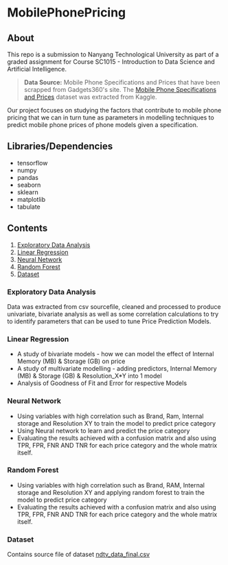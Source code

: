 # MobilePhonePricing
## About
This repo is a submission to Nanyang Technological University as part of a graded assignment for Course SC1015 - Introduction to Data Science and Artificial Intelligence.
>**Data Source:** Mobile Phone Specifications and Prices that have been scrapped from Gadgets360's site. The [Mobile Phone Specifications and Prices](https://www.kaggle.com/datasets/pratikgarai/mobile-phone-specifications-and-prices/data) dataset was extracted from Kaggle.

Our project focuses on studying the factors that contribute to mobile phone pricing that we can in turn tune as parameters in modelling techniques to predict mobile phone prices of phone models given a specification.

## Libraries/Dependencies
- tensorflow
- numpy 
- pandas
- seaborn
- sklearn
- matplotlib
- tabulate

## Contents
1. [Exploratory Data Analysis](/Extraction_And_EDA.ipynb)
2. [Linear Regression](/LinearRegression.ipynb)
3. [Neural Network](/Implementation_of_NN.ipynb)
4. [Random Forest](/RandomForestImplementation.ipynb)
5. [Dataset](/Dataset/)

### Exploratory Data Analysis
Data was extracted from csv sourcefile, cleaned and processed to produce univariate, bivariate analysis as well as some correlation calculations to try to identify parameters that can be used to tune Price Prediction Models.

### Linear Regression
- A study of bivariate models - how we can model the effect of Internal Memory (MB) & Storage (GB) on price
- A study of multivariate modelling - adding predictors, Internal Memory (MB) & Storage (GB) & Resolution_X*Y into 1 model
- Analysis of Goodness of Fit and Error for respective Models

### Neural Network
- Using variables with high correlation such as Brand, Ram, Internal storage and Resolution XY to train the model to predict price category
- Using Neural network to learn and predict the price category
- Evaluating the results achieved with a confusion matrix and also using TPR, FPR, FNR AND TNR  for each price category and the whole matrix itself.
  
### Random Forest
- Using variables with high correlation such as Brand, RAM, Internal storage and Resolution XY and applying random forest to train the model to predict price category
- Evaluating the results achieved with a confusion matrix and also using TPR, FPR, FNR AND TNR  for each price category and the whole matrix itself.

### Dataset
Contains source file of dataset [ndtv_data_final.csv](/Dataset/ndtv_data_final.csv)


<!-- This content will not appear in the rendered Markdown -->
